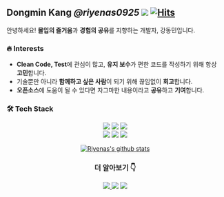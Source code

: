 ## Dongmin Kang ***@riyenas0925*** ![](https://komarev.com/ghpvc/?username=riyenas0925&label=Profile+views) [![Hits](https://hits.seeyoufarm.com/api/count/incr/badge.svg?url=https%3A%2F%2Fgithub.com%2Friyenas0925)](https://hits.seeyoufarm.com)

안녕하세요! **몰입의 즐거움**과 **경험의 공유**를 지향하는 개발자, 강동민입니다.


### 🔥 Interests
- **Clean Code, Test**에 관심이 많고, **유지 보수**가 편한 코드를 작성하기 위해 항상 **고민**합니다.
- 기술뿐만 아니라 **함께하고 싶은 사람**이 되기 위해 끊임없이 **회고**합니다.
- **오픈소스**에 도움이 될 수 있다면 자그마한 내용이라고 **공유**하고 **기여**합니다.

### 🛠 Tech Stack
<p align="center">
 <a><img src="https://img.shields.io/badge/Java-007396?style=flat-square&logo=Java&logoColor=white"/></a>
 <a><img src="https://img.shields.io/badge/SpringBoot-6DB33F?style=flat-square&logo=Spring&logoColor=white"/></a>
 <a><img src="https://img.shields.io/badge/MySQL-4479A1?style=flat-square&logo=mysql&logoColor=white"/></a>
 </br>
 <a><img src="https://img.shields.io/badge/Amazon_AWS-232F3E?style=flat-square&logo=amazon-aws&logoColor=white"/></a>
 <a><img src="https://img.shields.io/badge/Jenkins-D24939?style=flat-square&logo=Jenkins&logoColor=white"/></a>
 <a><img src="https://img.shields.io/badge/githubactions-%232671E5.svg?style=flat-square&logo=githubactions&logoColor=white"/></a>
</p>

<div align="center">
 
[![Riyenas's github stats](https://github-readme-stats.vercel.app/api?username=riyenas0925&show_icons=true&theme=vue)](https://github.com/riyenas0925)

### 더 알아보기 👇

<p align="center">
 <a href="https://blog.riyenas.dev/">
   <img src="https://img.shields.io/badge/Tech_Blog-blue?style=flat-square&logoColor=white"/>
 </a>
 <a>
   <img src="https://img.shields.io/badge/Resume-orange?style=flat-square&logoColor=white"/>
 </a>
 <a>
   <img src="https://img.shields.io/badge/Portfolio-yellowgreen?style=flat-square&logoColor=white"/>
 </a>
</p>

</div>
